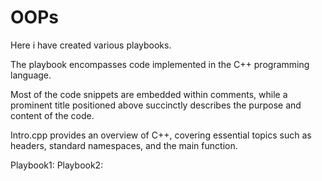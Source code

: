 # OOPs
Here i have created various playbooks.

The playbook encompasses code implemented in the C++ programming language.

Most of the code snippets are embedded within comments, while a prominent title positioned above succinctly describes the purpose and content of the code.

Intro.cpp provides an overview of C++, covering essential topics such as headers, standard namespaces, and the main function.

Playbook1:
Playbook2: 



